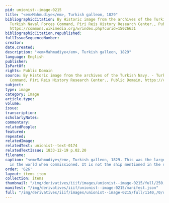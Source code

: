 ```yaml
---
pid: unionist--image-0215
title: "<em>Mahmudiye</em>, Turkish galleon, 1829"
bibliographicCitation: By Historic image from the archives of the Turkish Navy. -
  Turkish Naval Forces Command, Piri Reis History Research Center., Public Domain,
  https://commons.wikimedia.org/w/index.php?curid=15026631
bibliographicCitation.republished: 
fullIssueSequenceNumber: 
creator: 
date.created: 
description: "<em>Mahmudiye</em>, Turkish galleon, 1829"
language: English
publisher: 
IsPartOf: 
rights: Public Domain
source: By Historic image from the archives of the Turkish Navy. - Turkish Naval Forces
  Command, Piri Reis History Research Center., Public Domain, https://commons.wikimedia.org/w/index.php?curid=15026631
subject: 
type: image
category: Image
article.type: 
volume: 
issue: 
transcription: 
scholarlyNotes: 
commentary: 
relatedPeople: 
featured: 
repeated: 
relatedImage: 
relatedText: unionist--text-0174
relatedTextIssue: 1833-12-19 p.02.20
filename: 
caption: "<em>Mahmudiye</em>, Turkish galleon, 1829. This was the largest galleon
  in the world when commissioned. It is not the ship mentioned in the story."
order: '626'
layout: items_item
collection: items
thumbnail: "/img/derivatives/iiif/images/unionist--image-0215/full/250,/0/default.jpg"
manifest: "/img/derivatives/iiif/unionist--image-0215/manifest.json"
full: "/img/derivatives/iiif/images/unionist--image-0215/full/1140,/0/default.jpg"
---
```

